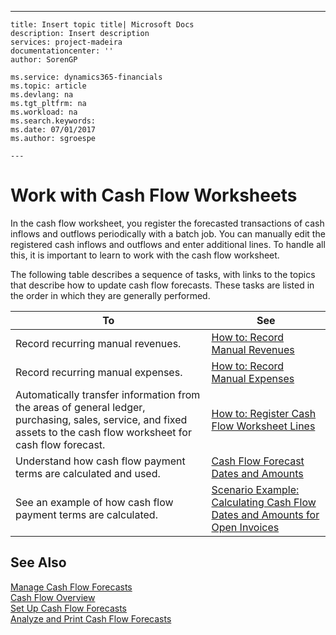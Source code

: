 ---
    title: Insert topic title| Microsoft Docs
    description: Insert description
    services: project-madeira
    documentationcenter: ''
    author: SorenGP

    ms.service: dynamics365-financials
    ms.topic: article
    ms.devlang: na
    ms.tgt_pltfrm: na
    ms.workload: na
    ms.search.keywords:
    ms.date: 07/01/2017
    ms.author: sgroespe

    ---
# Work with Cash Flow Worksheets
In the cash flow worksheet, you register the forecasted transactions of cash inflows and outflows periodically with a batch job. You can manually edit the registered cash inflows and outflows and enter additional lines. To handle all this, it is important to learn to work with the cash flow worksheet.  
  
 The following table describes a sequence of tasks, with links to the topics that describe how to update cash flow forecasts. These tasks are listed in the order in which they are generally performed.  
  
|To|See|  
|--------|---------|  
|Record recurring manual revenues.|[How to: Record Manual Revenues](../FullExperience/how-to-record-manual-revenues.md)|  
|Record recurring manual expenses.|[How to: Record Manual Expenses](../FullExperience/how-to-record-manual-expenses.md)|  
|Automatically transfer information from the areas of general ledger, purchasing, sales, service, and fixed assets to the cash flow worksheet for cash flow forecast.|[How to: Register Cash Flow Worksheet Lines](../FullExperience/how-to-register-cash-flow-worksheet-lines.md)|  
|Understand how cash flow payment terms are calculated and used.|[Cash Flow Forecast Dates and Amounts](../FullExperience/cash-flow-forecast-dates-and-amounts.md)|  
|See an example of how cash flow payment terms are calculated.|[Scenario Example: Calculating Cash Flow Dates and Amounts for Open Invoices](../FullExperience/scenario-example-calculating-cash-flow-dates-and-amounts-for-open-invoices.md)|  
  
## See Also  
 [Manage Cash Flow Forecasts](../FullExperience/manage-cash-flow-forecasts.md)   
 [Cash Flow Overview](../FullExperience/cash-flow-overview.md)   
 [Set Up Cash Flow Forecasts](../FullExperience/set-up-cash-flow-forecasts.md)   
 [Analyze and Print Cash Flow Forecasts](../FullExperience/analyze-and-print-cash-flow-forecasts.md)
